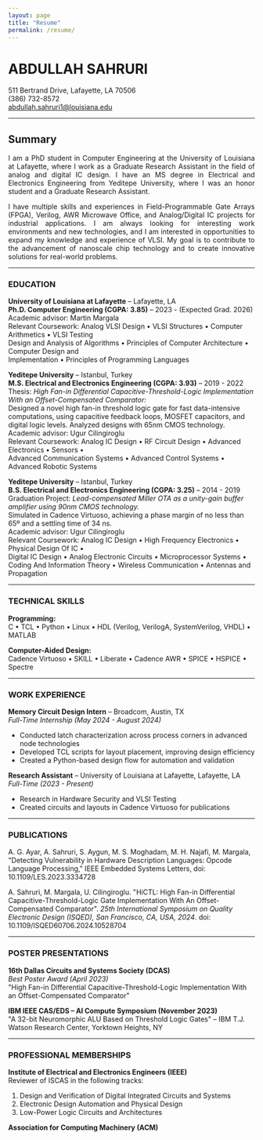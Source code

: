 ```yaml
---
layout: page
title: "Resume"
permalink: /resume/
---
```


# ABDULLAH SAHRURI  
511 Bertrand Drive, Lafayette, LA 70506  
(386) 732-8572  
abdullah.sahruri1@louisiana.edu  

---

## Summary
<div style="text-align: justify;">
<p>I am a PhD student in Computer Engineering at the University of Louisiana at Lafayette, where I work as a Graduate Research Assistant in the field of analog and digital IC design. I have an MS degree in Electrical and Electronics Engineering from Yeditepe University, where I was an honor student and a Graduate Research Assistant.

<p>I have multiple skills and experiences in Field-Programmable Gate Arrays (FPGA), Verilog, AWR Microwave Office, and Analog/Digital IC projects for industrial applications. I am always looking for interesting work environments and new technologies, and I am interested in opportunities to expand my knowledge and experience of VLSI. My goal is to contribute to the advancement of nanoscale chip technology and to create innovative solutions for real-world problems.
</div>

---

### EDUCATION  

**University of Louisiana at Lafayette** – Lafayette, LA  
**Ph.D. Computer Engineering (CGPA: 3.85)** – 2023 - (Expected Grad. 2026)  
Academic advisor: Martin Margala  
Relevant Coursework: Analog VLSI Design • VLSI Structures • Computer Arithmetics • VLSI Testing  
Design and Analysis of Algorithms • Principles of Computer Architecture • Computer Design and  
Implementation • Principles of Programming Languages  

**Yeditepe University** – Istanbul, Turkey  
**M.S. Electrical and Electronics Engineering (CGPA: 3.93)** – 2019 - 2022  
Thesis: *High Fan-in Differential Capacitive-Threshold-Logic Implementation With an Offset-Compensated Comparator:*  
Designed a novel high fan-in threshold logic gate for fast data-intensive computations, using capacitive feedback loops, MOSFET capacitors, and digital logic levels. Analyzed designs with 65nm CMOS technology.  
Academic advisor: Ugur Cilingiroglu  
Relevant Coursework: Analog IC Design • RF Circuit Design • Advanced Electronics • Sensors •  
Advanced Communication Systems • Advanced Control Systems • Advanced Robotic Systems  

**Yeditepe University** – Istanbul, Turkey  
**B.S. Electrical and Electronics Engineering (CGPA: 3.25)** – 2014 - 2019  
Graduation Project: *Lead-compensated Miller OTA as a unity-gain buffer amplifier using 90nm CMOS technology.*  
Simulated in Cadence Virtuoso, achieving a phase margin of no less than 65º and a settling time of 34 ns.  
Academic advisor: Ugur Cilingiroglu  
Relevant Coursework: Analog IC Design • High Frequency Electronics • Physical Design Of IC •  
Digital IC Design • Analog Electronic Circuits • Microprocessor Systems • Coding And Information Theory • Wireless Communication • Antennas and Propagation  

---

### TECHNICAL SKILLS  

**Programming:**  
C • TCL • Python • Linux • HDL (Verilog, VerilogA, SystemVerilog, VHDL) • MATLAB  

**Computer-Aided Design:**  
Cadence Virtuoso • SKILL • Liberate • Cadence AWR • SPICE • HSPICE • Spectre  

---

### WORK EXPERIENCE  

**Memory Circuit Design Intern** – Broadcom, Austin, TX  
*Full-Time Internship (May 2024 - August 2024)*  
- Conducted latch characterization across process corners in advanced node technologies  
- Developed TCL scripts for layout placement, improving design efficiency  
- Created a Python-based design flow for automation and validation  

**Research Assistant** – University of Louisiana at Lafayette, Lafayette, LA  
*Full-Time (2023 - Present)*  
- Research in Hardware Security and VLSI Testing  
- Created circuits and layouts in Cadence Virtuoso for publications  

---

### PUBLICATIONS  

A. G. Ayar, A. Sahruri, S. Aygun, M. S. Moghadam, M. H. Najafi, M. Margala, "Detecting Vulnerability in Hardware Description Languages: Opcode Language Processing," IEEE Embedded Systems Letters, doi: 10.1109/LES.2023.3334728  

A. Sahruri, M. Margala, U. Cilingiroglu. "HiCTL: High Fan-in Differential Capacitive-Threshold-Logic Gate Implementation With An Offset-Compensated Comparator". *25th International Symposium on Quality Electronic Design (ISQED), San Francisco, CA, USA, 2024*. doi: 10.1109/ISQED60706.2024.10528704  

---

### POSTER PRESENTATIONS  

**16th Dallas Circuits and Systems Society (DCAS)**  
*Best Poster Award (April 2023)*  
"High Fan-in Differential Capacitive-Threshold-Logic Implementation With an Offset-Compensated Comparator"  

**IBM IEEE CAS/EDS – AI Compute Symposium (November 2023)**  
"A 32-bit Neuromorphic ALU Based on Threshold Logic Gates" – IBM T.J. Watson Research Center, Yorktown Heights, NY  

---

### PROFESSIONAL MEMBERSHIPS  

**Institute of Electrical and Electronics Engineers (IEEE)**  
Reviewer of ISCAS in the following tracks:  
1. Design and Verification of Digital Integrated Circuits and Systems  
2. Electronic Design Automation and Physical Design  
3. Low-Power Logic Circuits and Architectures  

**Association for Computing Machinery (ACM)**

